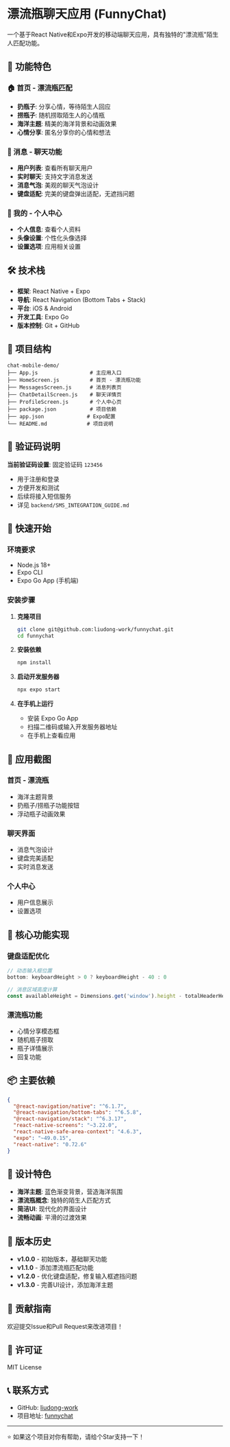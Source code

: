 # 漂流瓶聊天应用 (FunnyChat)

一个基于React Native和Expo开发的移动端聊天应用，具有独特的"漂流瓶"陌生人匹配功能。

## 🌊 功能特色

### 🏠 首页 - 漂流瓶匹配
- **扔瓶子**: 分享心情，等待陌生人回应
- **捞瓶子**: 随机捞取陌生人的心情瓶
- **海洋主题**: 精美的海洋背景和动画效果
- **心情分享**: 匿名分享你的心情和想法

### 💬 消息 - 聊天功能
- **用户列表**: 查看所有聊天用户
- **实时聊天**: 支持文字消息发送
- **消息气泡**: 美观的聊天气泡设计
- **键盘适配**: 完美的键盘弹出适配，无遮挡问题

### 👤 我的 - 个人中心
- **个人信息**: 查看个人资料
- **头像设置**: 个性化头像选择
- **设置选项**: 应用相关设置

## 🛠 技术栈

- **框架**: React Native + Expo
- **导航**: React Navigation (Bottom Tabs + Stack)
- **平台**: iOS & Android
- **开发工具**: Expo Go
- **版本控制**: Git + GitHub

## 📱 项目结构

```
chat-mobile-demo/
├── App.js                 # 主应用入口
├── HomeScreen.js          # 首页 - 漂流瓶功能
├── MessagesScreen.js      # 消息列表页
├── ChatDetailScreen.js    # 聊天详情页
├── ProfileScreen.js       # 个人中心页
├── package.json           # 项目依赖
├── app.json              # Expo配置
└── README.md             # 项目说明
```

## 🔐 验证码说明

**当前验证码设置**: 固定验证码 `123456`

- 用于注册和登录
- 方便开发和测试
- 后续将接入短信服务
- 详见 `backend/SMS_INTEGRATION_GUIDE.md`

## 🚀 快速开始

### 环境要求
- Node.js 18+
- Expo CLI
- Expo Go App (手机端)

### 安装步骤

1. **克隆项目**
   ```bash
   git clone git@github.com:liudong-work/funnychat.git
   cd funnychat
   ```

2. **安装依赖**
   ```bash
   npm install
   ```

3. **启动开发服务器**
   ```bash
   npx expo start
   ```

4. **在手机上运行**
   - 安装 Expo Go App
   - 扫描二维码或输入开发服务器地址
   - 在手机上查看应用

## 📸 应用截图

### 首页 - 漂流瓶
- 海洋主题背景
- 扔瓶子/捞瓶子功能按钮
- 浮动瓶子动画效果

### 聊天界面
- 消息气泡设计
- 键盘完美适配
- 实时消息发送

### 个人中心
- 用户信息展示
- 设置选项

## 🔧 核心功能实现

### 键盘适配优化
```javascript
// 动态输入框位置
bottom: keyboardHeight > 0 ? keyboardHeight - 40 : 0

// 消息区域高度计算
const availableHeight = Dimensions.get('window').height - totalHeaderHeight - dynamicInputHeight - (keyboardHeight > 0 ? keyboardHeight - 40 : 0) - 10;
```

### 漂流瓶功能
- 心情分享模态框
- 随机瓶子捞取
- 瓶子详情展示
- 回复功能

## 📦 主要依赖

```json
{
  "@react-navigation/native": "^6.1.7",
  "@react-navigation/bottom-tabs": "^6.5.8",
  "@react-navigation/stack": "^6.3.17",
  "react-native-screens": "~3.22.0",
  "react-native-safe-area-context": "4.6.3",
  "expo": "~49.0.15",
  "react-native": "0.72.6"
}
```

## 🎨 设计特色

- **海洋主题**: 蓝色渐变背景，营造海洋氛围
- **漂流瓶概念**: 独特的陌生人匹配方式
- **简洁UI**: 现代化的界面设计
- **流畅动画**: 平滑的过渡效果

## 🔄 版本历史

- **v1.0.0** - 初始版本，基础聊天功能
- **v1.1.0** - 添加漂流瓶匹配功能
- **v1.2.0** - 优化键盘适配，修复输入框遮挡问题
- **v1.3.0** - 完善UI设计，添加海洋主题

## 🤝 贡献指南

欢迎提交Issue和Pull Request来改进项目！

## 📄 许可证

MIT License

## 📞 联系方式

- GitHub: [liudong-work](https://github.com/liudong-work)
- 项目地址: [funnychat](https://github.com/liudong-work/funnychat)

---

⭐ 如果这个项目对你有帮助，请给个Star支持一下！
